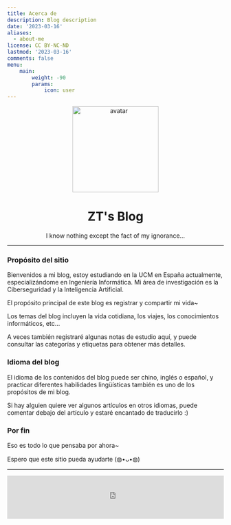 ```yaml
---
title: Acerca de
description: Blog description
date: '2023-03-16'
aliases:
  - about-me
license: CC BY-NC-ND
lastmod: '2023-03-16'
comments: false
menu:
    main: 
        weight: -90
        params:
            icon: user
---
```


<center><img src="/img/avatar.png" alt="avatar" align="center" width="200"></center>

# <center>ZT's Blog</center>

<center>I know nothing except the fact of my ignorance...</center>

***

### Propósito del sitio

Bienvenidos a mi blog, estoy estudiando en la UCM en España actualmente, especializándome en Ingeniería Informática. Mi área de investigación es la Ciberseguridad y la Inteligencia Artificial.

El propósito principal de este blog es registrar y compartir mi vida~

Los temas del blog incluyen la vida cotidiana, los viajes, los conocimientos informáticos, etc...

A veces también registraré algunas notas de estudio aquí, y puede consultar las categorías y etiquetas para obtener más detalles.

### Idioma del blog

El idioma de los contenidos del blog puede ser chino, inglés o español, y practicar diferentes habilidades lingüísticas también es uno de los propósitos de mi blog.

Si hay alguien quiere ver algunos artículos en otros idiomas, puede comentar debajo del artículo y estaré encantado de traducirlo :)

### Por fin

Eso es todo lo que pensaba por ahora~

Espero que este sitio pueda ayudarte (◍•ᴗ•◍)

***

<center><iframe frameborder="no" border="0" marginwidth="0" marginheight="0" width=100% height=100 src="https://music.163.com/outchain/player?type=2&id=1448989137&auto=0&height=100"></iframe></center>